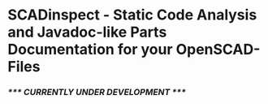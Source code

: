 # SCADinspect - Static Code Analysis and Javadoc-like Parts Documentation for your OpenSCAD-Files
### _*** CURRENTLY UNDER DEVELOPMENT ***_

